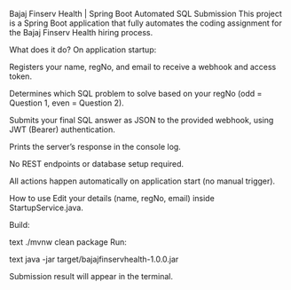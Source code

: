 Bajaj Finserv Health | Spring Boot Automated SQL Submission
This project is a Spring Boot application that fully automates the coding assignment for the Bajaj Finserv Health hiring process.

What does it do?
On application startup:

Registers your name, regNo, and email to receive a webhook and access token.

Determines which SQL problem to solve based on your regNo (odd = Question 1, even = Question 2).

Submits your final SQL answer as JSON to the provided webhook, using JWT (Bearer) authentication.

Prints the server’s response in the console log.

No REST endpoints or database setup required.

All actions happen automatically on application start (no manual trigger).

How to use
Edit your details (name, regNo, email) inside StartupService.java.

Build:

text
 ./mvnw clean package
Run:

text
java -jar target/bajajfinservhealth-1.0.0.jar

Submission result will appear in the terminal.
